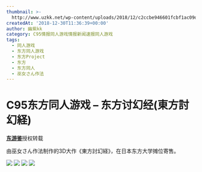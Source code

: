 ```yaml
---
thumbnail: >-
  http://www.uzkk.net/wp-content/uploads/2018/12/c2ccbe946601fcbf1ac09d1ad7c43d3f6c6b8070-825x510.jpg
createdAt: '2018-12-30T11:36:39+00:00'
author: 幽紫kk
category: C95情报同人游戏情报新闻速报同人游戏
tags:
  - 同人游戏
  - 东方同人游戏
  - 东方Project
  - 东方
  - 东方同人
  - 巫女さん作法
---
```


# C95东方同人游戏 – 东方讨幻经(東方討幻経)

[**东游鉴**](https://space.bilibili.com/364812769)授权转载

由巫女さん作法制作的3D大作《東方討幻経》，在日本东方大学摊位寄售。

![](http://www.uzkk.net/wp-content/uploads/2018/12/c2ccbe946601fcbf1ac09d1ad7c43d3f6c6b8070-1024x576.jpg) ![](http://www.uzkk.net/wp-content/uploads/2018/12/d917ed64dc7db780fe7bcf93207649ad0dc5247a-678x1024.jpg) ![](http://www.uzkk.net/wp-content/uploads/2018/12/ab987e62e950c852c8ab650f9ca170b792610d2f-727x1024.jpg) ![](http://www.uzkk.net/wp-content/uploads/2018/12/fe08a77cd77e8c464eda3a86d8f3d394fbefa944-1024x576.jpg)
